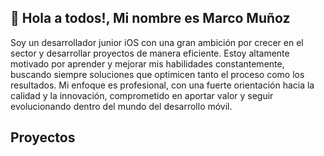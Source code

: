 ## 👋 Hola a todos!, Mi nombre es Marco Muñoz

Soy un desarrollador junior iOS con una gran ambición por crecer en el sector y desarrollar proyectos de manera eficiente. Estoy altamente motivado por aprender y mejorar mis habilidades constantemente, buscando siempre soluciones que optimicen tanto el proceso como los resultados. Mi enfoque es profesional, con una fuerte orientación hacia la calidad y la innovación, comprometido en aportar valor y seguir evolucionando dentro del mundo del desarrollo móvil.

## Proyectos

